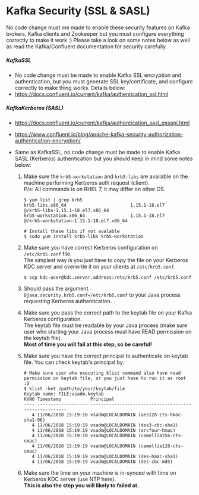 # Kafka Security (SSL & SASL)
No code change must me made to enable these security features on Kafka brokers, Kafka clients and Zookeeper but you must configure everything correctly to make it work :)
Please take a look on some notes below as well as read the Kafka/Confluent documentation for security carefully.

##### KafkaSSL

- No code change must be made to enable Kafka SSL encryption and authentication, but you must generate SSL key/certificate, and configure correctly to make thing works. Details below:
- https://docs.confluent.io/current/kafka/authentication_ssl.html

##### KafkaKerberos (SASL)

- https://docs.confluent.io/current/kafka/authentication_sasl_gssapi.html
- https://www.confluent.io/blog/apache-kafka-security-authorization-authentication-encryption/
- Same as KafkaSSL, no code change must be made to enable Kafka SASL (Kerberos) authentication but you should keep in mind some notes below:

  1. ​Make sure the `krb5-workstation` and `krb5-libs` are available on the machine performing Kerberos auth request (client).  
     P/s: All commands is on RHEL 7, it may differ on other OS.

     ```shell
     $ yum list | grep krb5
     krb5-libs.x86_64                        1.15.1-18.el7              @/krb5-libs-1.15.1-18.el7.x86_64
     krb5-workstation.x86_64                 1.15.1-18.el7              @/krb5-workstation-1.15.1-18.el7.x86_64

     # Install these libs if not avalable
     $ sudo yum install krb5-libs krb5-workstation
     ```

  2. Make sure you have correct Kerberos configuration on `/etc/krb5.conf` file.  
     The simplest way is you just have to copy the file on your Kerberos KDC server and overwrite it on your clients at `/etc/krb5.conf`.

     ```shell
     $ scp kdc-user@kdc.server.address:/etc/krb5.conf /etc/krb5.conf
     ```

  3. Should pass the argument `-Djava.security.krb5.conf=/etc/krb5.conf` to your Java process requesting Kerberos authentication.

  4. Make sure you pass the correct path to the keytab file on your Kafka Kerberos configuration.  
     The keytab file must be readable by your Java process (make sure user who starting your Java process must have READ permission on the keytab file).  
     **Most of time you will fail at this step, so be careful!**

  5. Make sure you have the correct principal to authenticate on keytab file. You can check keytab's principal by:

     ```shell
     # Make sure user who executing klist command also have read permission on keytab file, or you just have to run it as root :D
     $ klist -ket /path/to/your/keytab/file
     Keytab name: FILE:vsadm.keytab
     KVNO Timestamp           Principal
     ---- ------------------- ------------------------------------------------------
        4 11/06/2018 15:19:18 vsadm@LOCALDOMAIN (aes128-cts-hmac-sha1-96) 
        4 11/06/2018 15:19:19 vsadm@LOCALDOMAIN (des3-cbc-sha1) 
        4 11/06/2018 15:19:19 vsadm@LOCALDOMAIN (arcfour-hmac) 
        4 11/06/2018 15:19:19 vsadm@LOCALDOMAIN (camellia256-cts-cmac) 
        4 11/06/2018 15:19:19 vsadm@LOCALDOMAIN (camellia128-cts-cmac) 
        4 11/06/2018 15:19:19 vsadm@LOCALDOMAIN (des-hmac-sha1) 
        4 11/06/2018 15:19:19 vsadm@LOCALDOMAIN (des-cbc-md5)
     ```

  6. Make sure the time on your machine is in-synced with time on Kerberos KDC server (use NTP here).  
     **This is also the step you will likely to failed at.**
